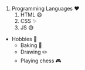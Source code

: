 1. Programming Languages :heart:
   1. HTML :smile:
   2. CSS :sparkles:
   3. JS :sweat_smile:
* Hobbies :tada:
  * Baking :cake:
  * Drawing :pencil2:
  * Playing chess :video_game:
